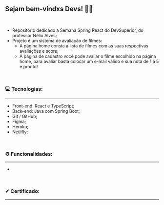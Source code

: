 ## Sejam bem-vindxs Devs! 👩‍💻

<br>

* Repositório dedicado a Semana Spring React do DevSuperior, do professor Nélio Alves;
* Projeto é um sistema de avaliação de filmes:
  * A página home consta a lista de filmes com as suas respectivas avaliações e score;
  * A página de cadastro você pode avaliar o filme escolhido na página home, para avaliar basta colocar um e-mail válido e sua nota de 1 a 5 e pronto!

<br>

<img href="https://github.com/Feruaro/dsmovie/blob/main/img-github/1.jpg">

<br>

### 💻 Tecnologias:
-----
* Front-end: React e TypeScript;
* Back-end: Java com Spring Boot;
* Git / GitHub;
* Figma;
* Heroku;
* Netlifly;

<br>


### ⚙ Funcionalidades:
-----
* 

<br>

### ✔ Certificado:
-----
<img href="https://github.com/Feruaro/dsmovie/blob/main/certificado/certificado-semana-spring-react.jpg">




